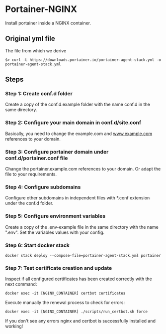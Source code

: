 # Portainer-NGINX
Install portainer inside a NGINX container. 

## Original yml file

The file from which we derive
```{bash}
$> curl -L https://downloads.portainer.io/portainer-agent-stack.yml -o portainer-agent-stack.yml
```

## Steps

### Step 1: Create conf.d folder
Create a copy of the conf.d.example folder with the name conf.d in the same directory.

### Step 2: Configure your main domain in conf.d/site.conf
Basically, you need to change the example.com and www.example.com references to your domain.

### Step 3: Configure portainer domain under conf.d/portainer.conf file
Change the portainer.example.com references to your domain. Or adapt the file to your requirements.

### Step 4: Configure subdomains
Configure other subdomains in independent files with *.conf extension under the conf.d folder.

### Step 5: Configure environment variables
Create a copy of the .env-example file in the same directory with the name ".env". Set the variables values with your config.

### Step 6: Start docker stack
```{bash}
docker stack deploy --compose-file=portainer-agent-stack.yml portainer
```

### Step 7: Test certificate creation and update
Inspect if all configured certificates has been created correctly with the next command:
```{bash}
docker exec -it [NGINX_CONTAINER] certbot certificates
```

Execute manually the renewal process to check for errors:
```{bash}
docker exec -it [NGINX_CONTAINER] ./scripts/run_certbot.sh force
```

If you don't see any errors nginx and certbot is successfully installed and working!
